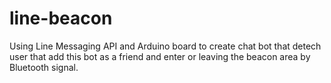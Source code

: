 # line-beacon

Using Line Messaging API and Arduino board to create chat bot that detech user that add this bot as a friend and enter or leaving the beacon area by Bluetooth signal.
